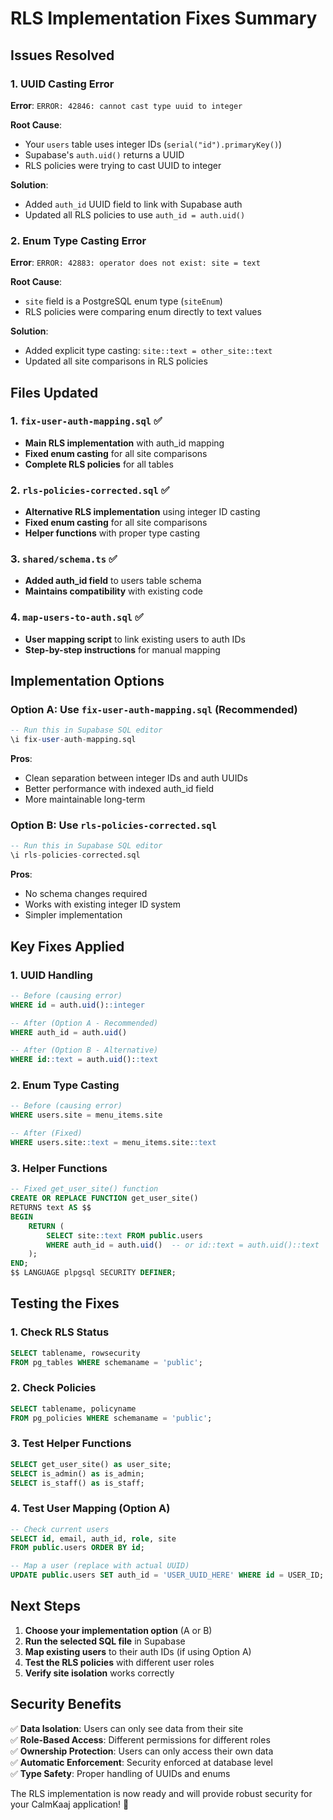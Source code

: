 # RLS Implementation Fixes Summary

## Issues Resolved

### 1. UUID Casting Error
**Error**: `ERROR: 42846: cannot cast type uuid to integer`

**Root Cause**: 
- Your `users` table uses integer IDs (`serial("id").primaryKey()`)
- Supabase's `auth.uid()` returns a UUID
- RLS policies were trying to cast UUID to integer

**Solution**: 
- Added `auth_id` UUID field to link with Supabase auth
- Updated all RLS policies to use `auth_id = auth.uid()`

### 2. Enum Type Casting Error
**Error**: `ERROR: 42883: operator does not exist: site = text`

**Root Cause**:
- `site` field is a PostgreSQL enum type (`siteEnum`)
- RLS policies were comparing enum directly to text values

**Solution**:
- Added explicit type casting: `site::text = other_site::text`
- Updated all site comparisons in RLS policies

## Files Updated

### 1. `fix-user-auth-mapping.sql` ✅
- **Main RLS implementation** with auth_id mapping
- **Fixed enum casting** for all site comparisons
- **Complete RLS policies** for all tables

### 2. `rls-policies-corrected.sql` ✅
- **Alternative RLS implementation** using integer ID casting
- **Fixed enum casting** for all site comparisons
- **Helper functions** with proper type casting

### 3. `shared/schema.ts` ✅
- **Added auth_id field** to users table schema
- **Maintains compatibility** with existing code

### 4. `map-users-to-auth.sql` ✅
- **User mapping script** to link existing users to auth IDs
- **Step-by-step instructions** for manual mapping

## Implementation Options

### Option A: Use `fix-user-auth-mapping.sql` (Recommended)
```sql
-- Run this in Supabase SQL editor
\i fix-user-auth-mapping.sql
```

**Pros**:
- Clean separation between integer IDs and auth UUIDs
- Better performance with indexed auth_id field
- More maintainable long-term

### Option B: Use `rls-policies-corrected.sql`
```sql
-- Run this in Supabase SQL editor
\i rls-policies-corrected.sql
```

**Pros**:
- No schema changes required
- Works with existing integer ID system
- Simpler implementation

## Key Fixes Applied

### 1. UUID Handling
```sql
-- Before (causing error)
WHERE id = auth.uid()::integer

-- After (Option A - Recommended)
WHERE auth_id = auth.uid()

-- After (Option B - Alternative)
WHERE id::text = auth.uid()::text
```

### 2. Enum Type Casting
```sql
-- Before (causing error)
WHERE users.site = menu_items.site

-- After (Fixed)
WHERE users.site::text = menu_items.site::text
```

### 3. Helper Functions
```sql
-- Fixed get_user_site() function
CREATE OR REPLACE FUNCTION get_user_site()
RETURNS text AS $$
BEGIN
    RETURN (
        SELECT site::text FROM public.users 
        WHERE auth_id = auth.uid()  -- or id::text = auth.uid()::text
    );
END;
$$ LANGUAGE plpgsql SECURITY DEFINER;
```

## Testing the Fixes

### 1. Check RLS Status
```sql
SELECT tablename, rowsecurity 
FROM pg_tables WHERE schemaname = 'public';
```

### 2. Check Policies
```sql
SELECT tablename, policyname 
FROM pg_policies WHERE schemaname = 'public';
```

### 3. Test Helper Functions
```sql
SELECT get_user_site() as user_site;
SELECT is_admin() as is_admin;
SELECT is_staff() as is_staff;
```

### 4. Test User Mapping (Option A)
```sql
-- Check current users
SELECT id, email, auth_id, role, site 
FROM public.users ORDER BY id;

-- Map a user (replace with actual UUID)
UPDATE public.users SET auth_id = 'USER_UUID_HERE' WHERE id = USER_ID;
```

## Next Steps

1. **Choose your implementation option** (A or B)
2. **Run the selected SQL file** in Supabase
3. **Map existing users** to their auth IDs (if using Option A)
4. **Test the RLS policies** with different user roles
5. **Verify site isolation** works correctly

## Security Benefits

✅ **Data Isolation**: Users can only see data from their site  
✅ **Role-Based Access**: Different permissions for different roles  
✅ **Ownership Protection**: Users can only access their own data  
✅ **Automatic Enforcement**: Security enforced at database level  
✅ **Type Safety**: Proper handling of UUIDs and enums  

The RLS implementation is now ready and will provide robust security for your CalmKaaj application! 🎉 